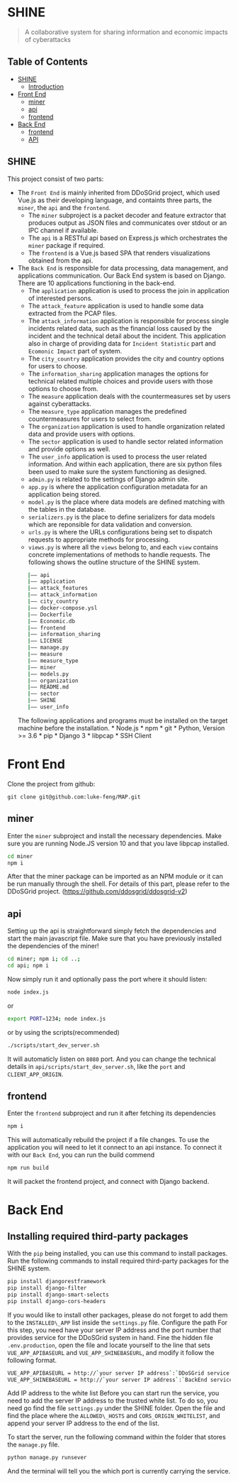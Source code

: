 # SHINE
> A collaborative system for sharing information and economic impacts of cyberattacks

## Table of Contents

   * [SHINE](#SHINE)
      * [Introduction](#SHINE)
   * [Front End](#front-end)
      * [miner](#miner)
      * [api](#api)
      * [frontend](#frontend)
   * [Back End](#Back-End)
      * [frontend](#frontend-1)
      * [API](#api-1)

## SHINE

This project consist of two parts:
* The `Front End` is mainly inherited from DDoSGrid project, which used Vue.js as their developing language, and containts three parts, the `miner`, the `api` and the `frontend`.
	* The `miner` subproject is a packet decoder and feature extractor that produces output as JSON files and communicates over stdout or an IPC channel if available.
	* The `api` is a RESTful api based on Express.js which orchestrates the `miner` package if required.
	* The `frontend` is a Vue.js based SPA that renders visualizations obtained from the api.
* The `Back End` is responsible for data processing, data management, and applications communication. Our Back End system is based on Django.  There are 10 applications functioning in the back-end. 
   * The `application` application is used to process the join in application of interested persons.
   * The `attack_feature` application is used to handle some data extracted from the PCAP files.
   * The `attack_information` application is responsible for process single incidents related data, such as the financial loss caused by the incident and the technical detail about the incident. This application also in charge of providing data for `Incident Statistic` part and `Ecomonic Impact` part of system.  
   * The `city_country` application provides the city and country options for users to choose.
   * The `information_sharing` application manages the options for technical related multiple choices and provide users with those options to choose from.
   * The `measure` application deals with the countermeasures set by users against cyberattacks.
   * The `measure_type` application manages the predefined countermeasures for users to select from.
   * The `organization` application is used to handle organization related data and provide users with options.
   * The `sector` application is used to handle sector related information and provide options as well.
   * The `user_info` application is used to process the user related information.
   And within each application, there are six python files been used to make sure the system functioning as designed.
   * `admin.py` is related to the settings of Django admin site.
   * `app.py` is where the application configuration metadata for an application being stored.
   * `model.py` is the place where data models are defined matching with the tables in the database.
   * `serializers.py` is the place to define serializers for data models which are reponsible for data validation and conversion.
   * `urls.py` is where the URLs configurations being set to dispatch requests to appropriate methods for processing.
   * `views.py` is where all the `views` belong to, and each `view` contains concrete implementations of methods to handle requests.
   The following shows the outline structure of the SHINE system.
   ```bash
      |—— api 
      |—— application
      |—— attack_features
      |—— attack_information 
      |—— city_country 
      |—— docker-compose.ysl 
      |—— Dockerfile 
      |—— Economic.db 
      |—— frontend 
      |—— information_sharing 
      |—— LICENSE 
      |—— manage.py 
      |—— measure 
      |—— measure_type 
      |—— miner 
      |—— models.py 
      |—— organization 
      |—— README.md 
      |—— sector 
      |—— SHINE 
      |—— user_info 
   ```
   The following applications and programs must be installed on the target machine before the installation. 
      * Node.js
      * npm
      * git
      * Python, Version >= 3.6
      * pip
      * Django 3
      * libpcap
      * SSH Client

# Front End

Clone the project from github:
```
git clone git@github.com:luke-feng/MAP.git
```

## miner
Enter the `miner` subproject and install the necessary dependencies. Make sure you are running Node.JS version 10 and that you lave libpcap installed.
```bash
cd miner
npm i
```
After that the miner package can be imported as an NPM module or it can be run manually through the shell. 
For details of this part, please refer to the DDoSGrid project. (https://github.com/ddosgrid/ddosgrid-v2)

## api
Setting up the api is straightforward simply fetch the dependencies and start the main javascript file. Make sure that you have previously installed the dependencies of the miner!
```bash
cd miner; npm i; cd ..;
cd api; npm i
```
Now simply run it and optionally pass the port where it should listen:
```bash
node index.js
```
or
```bash
export PORT=1234; node index.js
```
or by using the scripts(recommended)
```bash
./scripts/start_dev_server.sh
```
It will automaticly listen on `8080` port. And you can change the technical details in `api/scripts/start_dev_server.sh`, like the `port` and `CLIENT_APP_ORIGIN`.


## frontend
Enter the `frontend` subproject and run it after fetching its dependencies
```bash
npm i
```
This will automatically rebuild the project if a file changes. 
To use the application you will need to let it connect to an api instance.
To connect it with our `Back End`, you can run the build commend

```bash
npm run build
```
It will packet the frontend project, and connect with Django backend.

# Back End
## Installing required third-party packages
With the `pip` being installed, you can use this command to install packages. Run the following commands to install required third-party packages for the SHINE system.
```bash
pip install djangorestframework
pip install django-filter
pip install django-smart-selects
pip install django-cors-headers
```
If you would like to install other packages, please do not forget to add them to the `INSTALLED\_APP` list inside the `settings.py` file.
Configure the path
For this step, you need have your server IP address and the port number that provides service for the DDoSGrid system in hand. Fine the hidden file `.env.production`, open the file and locate yourself to the line that sets `VUE_APP_APIBASEURL` and `VUE_APP_SHINEBASEURL`, and modify it follow the following format.
```bash
VUE_APP_APIBASEURL = http://`your server IP address`:`DDoSGrid service port`
VUE_APP_SHINEBASEURL = http://`your server IP address`:`BackEnd service port`
```

Add IP address to the white list
Before you can start run the service, you need to add the server IP address to the trusted white list. To do so, you need go find the file `settings.py` under the SHINE folder. Open the file and find the place where the `ALLOWED\_HOSTS` and `CORS_ORIGIN_WHITELIST`, and append your server IP address to the end of the list.


To start the server, run the following command within the folder that stores the `manage.py` file.
```bash
python manage.py runsever
```
And the terminal will tell you the which port is currently carrying the service.